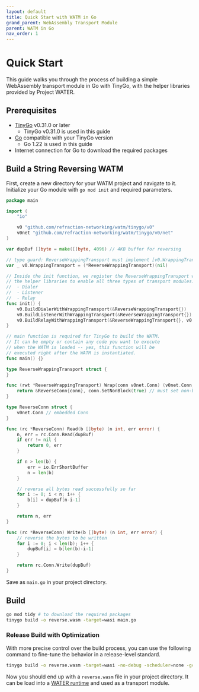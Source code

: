 ```yaml
---
layout: default
title: Quick Start with WATM in Go
grand_parent: WebAssembly Transport Module
parent: WATM in Go
nav_order: 1
---
```


# Quick Start

This guide walks you through the process of building a simple WebAssembly transport module in Go with TinyGo, with the helper libraries provided by Project WATER.

## Prerequisites

- [TinyGo](https://tinygo.org/getting-started/) v0.31.0 or later
    - TinyGo v0.31.0 is used in this guide
- [Go](https://go.dev/) compatible with your TinyGo version
    - Go 1.22 is used in this guide
- Internet connection for Go to download the required packages

## Build a String Reversing WATM

First, create a new directory for your WATM project and navigate to it. Initialize your Go module with `go mod init` and required parameters. 

```go
package main

import (
	"io"

	v0 "github.com/refraction-networking/watm/tinygo/v0"
	v0net "github.com/refraction-networking/watm/tinygo/v0/net"
)

var dupBuf []byte = make([]byte, 4096) // 4KB buffer for reversing

// type guard: ReverseWrappingTransport must implement [v0.WrappingTransport].
var _ v0.WrappingTransport = (*ReverseWrappingTransport)(nil)

// Inside the init function, we register the ReverseWrappingTransport with 
// the helper libraries to enable all three types of transport modules: 
//  - Dialer
//  - Listener
//  - Relay
func init() {
	v0.BuildDialerWithWrappingTransport(&ReverseWrappingTransport{})
	v0.BuildListenerWithWrappingTransport(&ReverseWrappingTransport{})
	v0.BuildRelayWithWrappingTransport(&ReverseWrappingTransport{}, v0.RelayWrapRemote)
}

// main function is required for TinyGo to build the WATM. 
// It can be empty or contain any code you want to execute 
// when the WATM is loaded -- yes, this function will be 
// executed right after the WATM is instantiated.
func main() {}

type ReverseWrappingTransport struct {
}

func (rwt *ReverseWrappingTransport) Wrap(conn v0net.Conn) (v0net.Conn, error) {
	return &ReverseConn{conn}, conn.SetNonBlock(true) // must set non-block, otherwise will block on read and lose fairness
}

type ReverseConn struct {
	v0net.Conn // embedded Conn
}

func (rc *ReverseConn) Read(b []byte) (n int, err error) {
	n, err = rc.Conn.Read(dupBuf)
	if err != nil {
		return 0, err
	}

	if n > len(b) {
		err = io.ErrShortBuffer
		n = len(b)
	}

	// reverse all bytes read successfully so far
	for i := 0; i < n; i++ {
		b[i] = dupBuf[n-i-1]
	}

	return n, err
}

func (rc *ReverseConn) Write(b []byte) (n int, err error) {
	// reverse the bytes to be written
	for i := 0; i < len(b); i++ {
		dupBuf[i] = b[len(b)-i-1]
	}

	return rc.Conn.Write(dupBuf)
}
```

Save as `main.go` in your project directory. 

## Build

```bash
go mod tidy # to download the required packages
tinygo build -o reverse.wasm -target=wasi main.go
```

### Release Build with Optimization

With more precise control over the build process, 
you can use the following command to fine-tune 
the behavior in a release-level standard.

```bash
tinygo build -o reverse.wasm -target=wasi -no-debug -scheduler=none -gc=conservative main.go
```

Now you should end up with a `reverse.wasm` file in your project directory. It can be load into 
a [WATER runtime](/runtime.html) and used as a transport module.